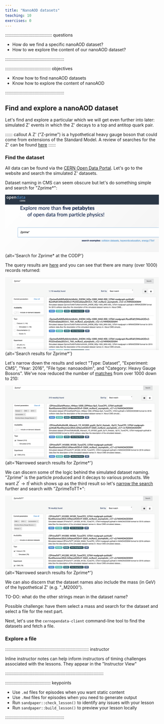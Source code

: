 ```yaml
---
title: "NanoAOD datasets"
teaching: 10
exercises: 0
---
```


:::::::::::::::::::::::::::::::::::::: questions 

- How do we find a specific nanoAOD dataset?
- How to we explore the content of our nanoAOD dataset?

::::::::::::::::::::::::::::::::::::::::::::::::

::::::::::::::::::::::::::::::::::::: objectives

- Know how to find nanoAOD datasets
- Know how to explore the content of nanoAOD 

::::::::::::::::::::::::::::::::::::::::::::::::

## Find and explore a nanoAOD dataset

Let's find and explore a particular which we will get even further into
later: simulated Z' events in which the Z' decays to a top and antitop quark pair.

:::::: callout
A Z' ("Z-prime") is a hypothetical heavy gauge boson that could come from
extensions of the Standard Model. A review of searches for the Z' 
can be found [here](https://pdg.lbl.gov/2024/reviews/rpp2024-rev-zprime-searches.pdf)
::::::

### Find the dataset

All data can be found via the [CERN Open Data Portal](https://opendata.cern.ch).
Let's go to the website and search the simulated Z' datasets. 

Dataset naming in CMS can seem obscure but let's do something simple and search for "Zprime*":

![](fig/ZprimeODP.png){alt='Search for Zprime* at the CODP'}

The query results are [here](https://opendata.cern.ch/search?q=Zprime%2A&l=list&order=asc&p=1&s=10&sort=bestmatch) and you can see that there are many (over 1000) records returned:

![](fig/ZprimeODP-results.png){alt='Search results for Zprime*'}

Let's narrow down the results and select "Type: Dataset", "Experiment: CMS", "Year: 2016", "File type: nanoaodsim", and "Category: Heavy Gauge Bosons". We've now reduced the number of [matches](https://opendata.cern.ch/search?q=Zprime%2A&f=experiment%3ACMS&f=year%3A2016&f=file_type%3Ananoaodsim&f=category%3AExotica%2Bsubcategory%3AHeavy%20Gauge%20Bosons&f=type%3ADataset&l=list&order=asc&p=1&s=10&sort=bestmatch) from over 1000 down to 210:

![](fig/ZprimeODP-results2.png){alt='Narrowed search results for Zprime*'}

We can discern some of the logic behind the simulated dataset naming. "Zprime" is the particle produced and it decays to various products. We want $Z^{'} \rightarrow t\bar{t}$ which shows up as the third result so let's [narrow the search](https://opendata.cern.ch/search?q=ZprimeToTT%2A&f=experiment%3ACMS&f=year%3A2016&f=file_type%3Ananoaodsim&f=category%3AExotica%2Bsubcategory%3AHeavy%20Gauge%20Bosons&f=type%3ADataset&l=list&order=asc&p=1&s=10&sort=bestmatch) further and search with "ZprimeToTT*":

![](fig/ZprimeToTT-results.png){alt='Narrowed search results for Zprime*'}

We can also discern that the dataset names also include the mass (in GeV) of the hypothetical Z' (e.g. "_M2000"). 

TO-DO: what do the other strings mean in the dataset name?

Possible challenge: have them select a mass and search for the dataset and select a file for the next part.

Next, let's use the `cernopendata-client` command-line tool to find the datasets
and fetch a file.

### Explore a file

:::::::::::::::::::::::::::::::::::::::::::::::::::::::::::::::::::: instructor

Inline instructor notes can help inform instructors of timing challenges
associated with the lessons. They appear in the "Instructor View"

::::::::::::::::::::::::::::::::::::::::::::::::::::::::::::::::::::::::::::::::

::::::::::::::::::::::::::::::::::::: keypoints 

- Use `.md` files for episodes when you want static content
- Use `.Rmd` files for episodes when you need to generate output
- Run `sandpaper::check_lesson()` to identify any issues with your lesson
- Run `sandpaper::build_lesson()` to preview your lesson locally

::::::::::::::::::::::::::::::::::::::::::::::::

[r-markdown]: https://rmarkdown.rstudio.com/
